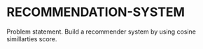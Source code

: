 # RECOMMENDATION-SYSTEM
Problem statement.
Build a recommender system by using cosine simillarties score.



